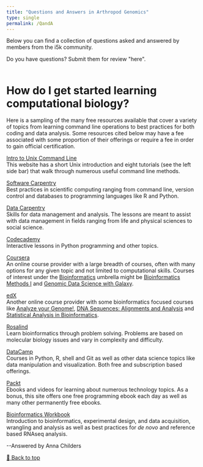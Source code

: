 ```yaml
---
title: "Questions and Answers in Arthropod Genomics"
type: single
permalink: /QandA
---
```


Below you can find a collection of questions asked and answered by members from the i5k community.

Do you have questions? Submit them for review "here".<br><br>

# How do I get started learning computational biology?

Here is a sampling of the many free resources available that cover a variety of topics from learning command line operations to best practices for both coding and data analysis.  Some resources cited below may have a fee associated with some proportion of their offerings or require a fee in order to gain official certification.

[Intro to Unix Command Line](http://www.hpc.iastate.edu/guides/unix-introduction)
<br>This website has a short Unix introduction and eight tutorials (see the left side bar) that walk through numerous useful command line methods. 

[Software Carpentry](http://software-carpentry.org/lessons/)
<br>Best practices in scientific computing ranging from command line, version control and databases to programming languages like R and Python.

[Data Carpentry](http://www.datacarpentry.org/)
<br>Skills for data management and analysis. The lessons are meant to assist with data management in fields ranging from life and physical sciences to social science.

[Codecademy](https://www.codecademy.com/catalog/subject/data-science)
<br>Interactive lessons in Python programming and other topics.

[Coursera](https://www.coursera.org/)
<br>An online course provider with a large breadth of courses, often with many options for any given topic and not limited to computational skills.  Courses of interest under the [Bioinformatics](https://www.coursera.org/browse/life-sciences/bioinformatics) umbrella might be [Bioinformatics Methods I](https://www.coursera.org/learn/bioinformatics-methods-1) and [Genomic Data Science with Galaxy](https://www.coursera.org/learn/galaxy-project).

[edX](https://www.edx.org/)
<br>Another online course provider with some bioinformatics focused courses like [Analyze your Genome!](https://www.edx.org/course/analyze-genome-uc-san-diegox-binf180-1), [DNA Sequences: Alignments and Analysis](https://www.edx.org/course/dna-sequences-alignments-analysis-usmx-umuc-bif001x-1) and [Statistical Analysis in Bioinformatics](https://www.edx.org/course/statistical-analysis-bioinformatics-usmx-umuc-bif003x-0).

[Rosalind](http://rosalind.info/about/)
<br>Learn bioinformatics through problem solving.  Problems are based on molecular biology issues and vary in complexity and difficulty.

[DataCamp](https://www.datacamp.com/courses)
<br>Courses in Python, R, shell and Git as well as other data science topics like data manipulation and visualization.  Both free and subscription based offerings.

[Packt](https://www.packtpub.com/packt/offers/free-learning)
<br>Ebooks and videos for learning about numerous technology topics.  As a bonus, this site offers one free programming ebook each day as well as many other permanently free ebooks.

[Bioinformatics Workbook](https://isugenomics.github.io/bioinformatics-workbook/)
<br>Introduction to bioinformatics, experimental design, and data acquisition, wrangling and analysis as well as best practices for _de novo_ and reference based RNAseq analysis.

--Answered by Anna Childers


[🔼 Back to top](#Top)
